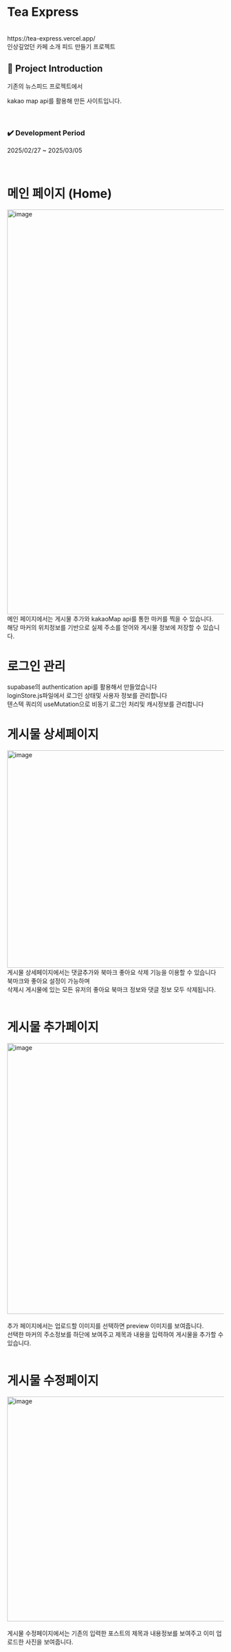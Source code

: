 # Tea Express
<br/>
https://tea-express.vercel.app/ <br/>
인상깊었던 카페 소개 피드 만들기 프로젝트
<br/>

<!-- 제목 -->
## :microphone: Project Introduction
기존의 뉴스피드 프로젝트에서 

kakao map api를 활용해 만든 사이트입니다.

<br/>

<!-- 기간 -->

### :heavy_check_mark: **Development Period**
2025/02/27 ~ 2025/03/05

<br/>

# 메인 페이지 (Home)
<img width="940" alt="image" src="https://github.com/user-attachments/assets/2403fe8e-0ff7-4438-aa45-a17583bc2a2c" />
<br/>
메인 페이지에서는 게시물 추가와 kakaoMap api를 통한 마커를 찍을 수 있습니다.<br/>
해당 마커의 위치정보를 기반으로 실제 주소를 얻어와 게시물 정보에 저장할 수 있습니다. <br/>

# 로그인 관리
supabase의 authentication api를 활용해서 만들었습니다<br/>
loginStore.js파일에서 로그인 상태및 사용자 정보를 관리합니다<br/>
텐스텍 쿼리의 useMutation으로 비동기 로그인 처리및 캐시정보를 관리합니다<br/>

# 게시물 상세페이지
<img width="505" alt="image" src="https://github.com/user-attachments/assets/2351be98-b4bc-4e85-8f54-42333a1806d7" />

<br/>
게시물 상세페이지에서는 댓글추가와 북마크 좋아요 삭제 기능을 이용할 수 있습니다<br/>
북마크와 좋아요 설정이 가능하며<br/>
삭제시 게시물에 있는 모든 유저의 좋아요 북마크 정보와 댓글 정보 모두 삭제됩니다.<br/>
<br/>

# 게시물 추가페이지
<img width="629" alt="image" src="https://github.com/user-attachments/assets/8ce2f28c-1354-4d96-8ba8-8a081f6184a7" />
<br/>
<br/>
추가 페이지에서는 업로드할 이미지를 선택하면 preview 이미지를 보여줍니다.<br/>
선택한 마커의 주소정보를 하단에 보여주고 제목과 내용을 입력하여 게시물을 추가할 수 있습니다.<br/>
<br/>

# 게시물 수정페이지
<img width="522" alt="image" src="https://github.com/user-attachments/assets/f1b04193-1954-479e-ae82-99f18d3031e9" />
<br/>
<br/>
게시물 수정페이지에서는 기존의 입력한 포스트의 제목과 내용정보를 보여주고 이미 업로드한 사진을 보여줍니다.<br/>

